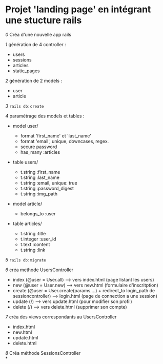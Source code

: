 # Projet 'landing page' en intégrant une stucture rails  
  
*0* Créa d'une nouvelle app rails  
  
*1* génération de 4 controller :  
* users  
* sessions  
* articles  
* static_pages  
  
*2* génération de 2 models :  
* user  
* article  
  
*3* ```rails db:create```  
  
*4* paramétrage des models et tables :  
* model user/  
  * format 'first_name' et 'last_name'  
  * format 'email', unique, downcases, regex.  
  * secure password  
  * has_many :articles  
  
* table users/  
  * t.string :first_name 
  * t.string :last_name
  * t.string :email, unique: true
  * t.string :password_digest
  * t.string :img_path

* model article/  
  * belongs_to :user  
  
* table articles/  
  * t.string :title  
  * t.integer :user_id  
  * t.text :content  
  * t.string :link  
  
*5* ```rails db:migrate```  
  
*6* créa methode UsersController  
  * index (@user = User.all) --> vers index.html (page listant les users)  
  * new (@user = User.new) --> vers new.html (formulaire d'inscritption)  
  * create (@user = User.create(params....) + redirect_to login_path de sessioncontroller) --> login.html (page de connection a une session)  
  * update (/) --> vers update.html (pour modifier son profil)  
  * delete (/) --> vers delete.html (supprimer son compte)  
  
*7* créa des views correspondants au UsersController  
  * index.html  
  * new.html  
  * update.html  
  * delete.html  
  
*8* Créa méthode SessionsController  
  * 